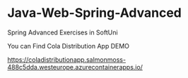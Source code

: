 # Java-Web-Spring-Advanced
Spring Advanced Exercises in SoftUni

You can Find Cola Distribution App DEMO

https://coladistributionapp.salmonmoss-488c5dda.westeurope.azurecontainerapps.io/
